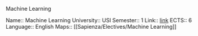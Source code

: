 Machine Learning

Name:: Machine Learning
University:: USI
Semester:: 1
Link:: [link](https://search.usi.ch/en/courses/35265623/machine-learning)
ECTS:: 6
Language:: English
Maps:: [[Sapienza/Electives/Machine Learning]]


